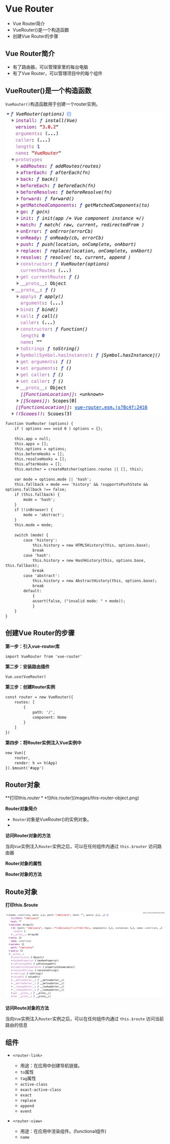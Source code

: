 # Vue Router 
- Vue Router简介
- VueRouter()是一个构造函数
- 创建Vue Router的步骤

## Vue Router简介
- 有了路由器，可以管理家里的每台电脑
- 有了Vue Router，可以管理项目中的每个组件

## VueRouter()是一个构造函数
`VueRouter()`构造函数用于创建一个router实例。

![VueRouter构造函数](images/vue-router.png)
```
function VueRouter (options) {
    if ( options === void 0 ) options = {};

    this.app = null;
    this.apps = [];
    this.options = options;
    this.beforeHooks = [];
    this.resolveHooks = [];
    this.afterHooks = [];
    this.matcher = createMatcher(options.routes || [], this);

    var mode = options.mode || 'hash';
    this.fallback = mode === 'history' && !supportsPushState && options.fallback !== false;
    if (this.fallback) {
        mode = 'hash';
    }
    if (!inBrowser) {
        mode = 'abstract';
    }
    this.mode = mode;

    switch (mode) {
        case 'history':
            this.history = new HTML5History(this, options.base);
            break
        case 'hash':
            this.history = new HashHistory(this, options.base, this.fallback);
            break
        case 'abstract':
            this.history = new AbstractHistory(this, options.base);
            break
        default:
            {
            assert(false, ("invalid mode: " + mode));
            }
    }
}
```

## 创建Vue Router的步骤
**第一步：引入vue-router库**
```
import VueRouter from 'vue-router'
```

**第二步：安装路由插件**
```
Vue.use(VueRouter)
```

**第三步：创建Router实例**
```
const router = new VueRouter({
    routes: [
        {
            path: '/',
            component: Home
        }
    ]
})
```
**第四步：将Router实例注入Vue实例中**
```
new Vue({
    router,
    render: h => h(App)
}).$mount('#app')
```

## Router对象

**打印this.$router**
![this.$router](images/this-router-object.png)

**Router对象简介**

- `Router`对象是VueRouter()的实例对象。
- 



**访问Router对象的方法**

当向`Vue`实例注入`Router`实例之后，可以在任何组件内通过 `this.$router` 访问路由器

**Router对象的属性**

**Router对象的方法**


## Route对象

**打印this.$route**

![this.$route](images/this-route-object.png)

**访问Route对象的方法**

当向`Vue`实例注入`Router`实例之后，可以在任何组件内通过 `this.$route` 访问当前路由的信息


## 组件


- `<router-link>`
    - 用途：在应用中创建导航链接。
    - `to`属性
    - `tag`属性
    - `active-class`
    - `exact-active-class`
    - `exact`
    - `replace`
    - `append`
    - `event`

- `<router-view>`
    - 用途：在应用中渲染组件。(functional组件)
    - `name`
